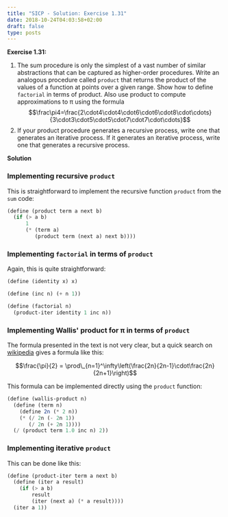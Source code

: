 ```yaml
---
title: "SICP - Solution: Exercise 1.31"
date: 2018-10-24T04:03:58+02:00
draft: false
type: posts
---
```


**Exercise 1.31:**

1. The sum procedure is only the simplest of a vast number of similar abstractions that can be captured as higher-order procedures. Write an analogous procedure called `product` that returns the product of the values of a function at points over a given range. Show how to define `factorial` in terms of product. Also use product to compute approximations to π using the formula
   $$\frac\pi4=\frac{2\cdot4\cdot4\cdot6\cdot6\cdot8\cdot\cdots}{3\cdot3\cdot5\cdot5\cdot7\cdot7\cdot\cdots}$$
2. If your product procedure generates a recursive process, write one that generates an iterative process. If it generates an iterative process, write one that generates a recursive process.

**Solution**

### Implementing recursive `product`

This is straightforward to implement the recursive function `product` from the `sum` code:

```scheme
(define (product term a next b)
  (if (> a b)
      1
      (* (term a)
         (product term (next a) next b))))
```

### Implementing `factorial` in terms of `product`

Again, this is quite straightforward:

```scheme
(define (identity x) x)

(define (inc n) (+ n 1))

(define (factorial n)
  (product-iter identity 1 inc n))
```

### Implementing Wallis' product for π in terms of `product`

The formula presented in the text is not very clear, but a quick search on [wikipedia](https://en.wikipedia.org/wiki/Wallis_product) gives a formula like this:

$$\frac{\pi}{2} = \prod\_{n=1}^\infty\left(\frac{2n}{2n-1}\cdot\frac{2n}{2n+1}\right)$$

This formula can be implemented directly using the `product` function:

```scheme
(define (wallis-product n)
  (define (term n) 
    (define 2n (* 2 n))
    (* (/ 2n (- 2n 1))
       (/ 2n (+ 2n 1))))
  (/ (product term 1.0 inc n) 2))
```

### Implementing iterative `product`

This can be done like this:

```scheme
(define (product-iter term a next b)
  (define (iter a result)
    (if (> a b)
        result
        (iter (next a) (* a result))))
  (iter a 1))
```
